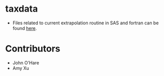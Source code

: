 # taxdata

- Files related to current extrapolation routine in SAS and fortran can be found [here](https://www.dropbox.com/sh/6fb1q5ly3fzzlfx/AABBFRKBZfOo7heStzY4OEWCa?dl=0). 



# Contributors
- John O'Hare
- Amy Xu
